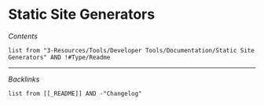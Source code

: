 # Static Site Generators

*Contents*

````dataview
list from "3-Resources/Tools/Developer Tools/Documentation/Static Site Generators" AND !#Type/Readme
````

---

*Backlinks*

````dataview
list from [[_README]] AND -"Changelog"
````
